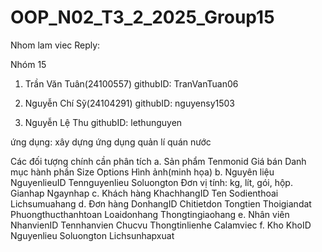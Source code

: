 # OOP_N02_T3_2_2025_Group15
Nhom lam viec
Reply:

Nhóm 15 

1. Trần Văn Tuân(24100557) githubID: TranVanTuan06

2. Nguyễn Chí Sỹ(24104291) githubID: nguyensy1503

3. Nguyễn Lệ Thu githubID: lethunguyen

ứng dụng: xây dựng ứng dụng quản lí quán nước

Các đối tượng chính cần phân tích
a. Sản phẩm
Tenmonid
Giá bán
Danh mục
hành phần
Size 
Options 
Hình ảnh(minh họa) 
b. Nguyên liệu 
NguyenlieuID 
Tennguyenlieu 
Soluongton 
Đơn vị tính: kg, lít, gói, hộp. 
Gianhap 
Ngaynhap 
c. Khách hàng KhachhangID Ten Sodienthoai Lichsumuahang d. Đơn hàng DonhangID Chitietdon Tongtien Thoigiandat Phuongthucthanhtoan Loaidonhang Thongtingiaohang e. Nhân viên NhanvienID Tennhanvien Chucvu Thongtinlienhe Calamviec f. Kho KhoID Nguyenlieu Soluongton Lichsunhapxuat
